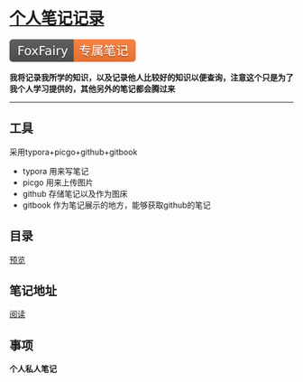 # [个人笔记记录](https://github.com/TheFoxFairy/notebook#readme)

[![图片的语法](assets/FoxFairy-%E4%B8%93%E5%B1%9E%E7%AC%94%E8%AE%B0-orange.svg)](https://thefoxfairy.gitbook.io)

**我将记录我所学的知识，以及记录他人比较好的知识以便查询，注意这个只是为了我个人学习提供的，其他另外的笔记都会腾过来**

---

## 工具

采用typora+picgo+github+gitbook

* typora 用来写笔记
* picgo 用来上传图片
* github 存储笔记以及作为图床
* gitbook 作为笔记展示的地方，能够获取github的笔记

## 目录

[预览](./SUMMARY.md)

## 笔记地址

[阅读](https://thefoxfairy.gitbook.io/)

## 事项

**个人私人笔记**



